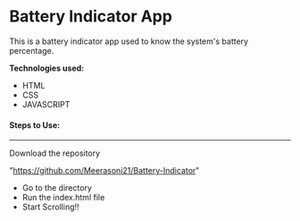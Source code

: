 # Battery Indicator App

This is a battery indicator app used to know the system's battery percentage.

**Technologies used:**

- HTML
- CSS
- JAVASCRIPT

#### Steps to Use:
---

Download the repository

"https://github.com/Meerasoni21/Battery-Indicator"

- Go to the directory
- Run the index.html file
- Start Scrolling!!
